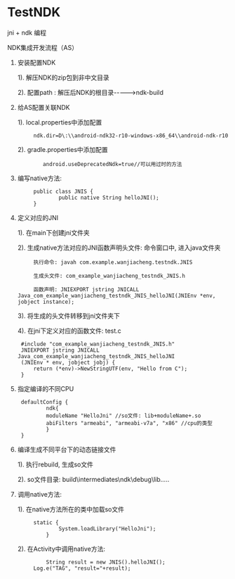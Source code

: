 # TestNDK
jni + ndk 编程

NDK集成开发流程（AS）


1. 安装配置NDK

	1). 解压NDK的zip包到非中文目录
	
	2). 配置path : 解压后NDK的根目录----->ndk-build
	

2. 给AS配置关联NDK

	1). local.properties中添加配置
	
			ndk.dir=D\:\\android-ndk32-r10-windows-x86_64\\android-ndk-r10
     
	2). gradle.properties中添加配置
	
		       android.useDeprecatedNdk=true//可以用过时的方法
		

3. 编写native方法:

			public class JNIS {
    			    public native String helloJNI();
			}

4. 定义对应的JNI

	1). 在main下创建jni文件夹
	
	2). 生成native方法对应的JNI函数声明头文件: 
			命令窗口中, 进入java文件夹
	
			执行命令: javah com.example.wanjiacheng.testndk.JNIS
			
			生成头文件: com_example_wanjiacheng_testndk_JNIS.h
			
			函数声明: JNIEXPORT jstring JNICALL Java_com_example_wanjiacheng_testndk_JNIS_helloJNI(JNIEnv *env, jobject instance);
			
	3). 将生成的头文件转移到jni文件夹下
	
	4). 在jni下定义对应的函数文件: test.c
	
		#include "com_example_wanjiacheng_testndk_JNIS.h"
		JNIEXPORT jstring JNICALL Java_com_example_wanjiacheng_testndk_JNIS_helloJNI
  		(JNIEnv * env, jobject jobj) {
  			return (*env)->NewStringUTF(env, "Hello from C");
		}
		

5. 指定编译的不同CPU

		defaultConfig {
    		    ndk{
        		moduleName "HelloJni" //so文件: lib+moduleName+.so
        		abiFilters "armeabi", "armeabi-v7a", "x86" //cpu的类型
    		    }
		}
		
6. 编译生成不同平台下的动态链接文件

	1). 执行rebuild, 生成so文件
	
	2). so文件目录: build\intermediates\ndk\debug\lib\.....
	
7. 调用native方法:

	1). 在native方法所在的类中加载so文件
	
			static {
        		    System.loadLibrary("HelloJni");
    			}
			
	2). 在Activity中调用native方法:
	
		        String result = new JNIS().helloJNI();
			Log.e("TAG", "result="+result);
